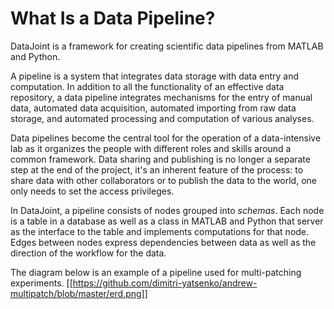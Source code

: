 # What Is a Data Pipeline?

DataJoint is a framework for creating scientific data pipelines from MATLAB and Python. 

A pipeline is a system that integrates data storage with data entry and computation.  In addition to all the functionality of an effective data repository, a data pipeline integrates mechanisms for the entry of manual data, automated data acquisition, automated importing from raw data storage, and automated processing and computation of various analyses.  

Data pipelines become the central tool for the operation of a data-intensive lab as it organizes the people with different roles and skills around a common framework.  Data sharing and publishing is no longer a separate step at the end of the project, it's an inherent feature of the process: to share data with other collaborators or to publish the data to the world, one only needs to set the access privileges. 


In DataJoint, a pipeline consists of nodes grouped into *schemas*. Each node is a table in a database as well as a class in MATLAB and Python that server as the interface to the table and implements computations for that node. Edges between nodes express dependencies between data as well as the direction of the workflow for the data.

The diagram below is an example of a pipeline used for multi-patching experiments. 
[[https://github.com/dimitri-yatsenko/andrew-multipatch/blob/master/erd.png]]